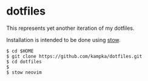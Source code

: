 # dotfiles

This represents yet another iteration of my dotfiles.

Installation is intended to be done using [stow](https://www.gnu.org/software/stow/).

```console
$ cd $HOME
$ git clone https://github.com/kampka/dotfiles.git
$ cd dotfiles
$
$ stow neovim
```
